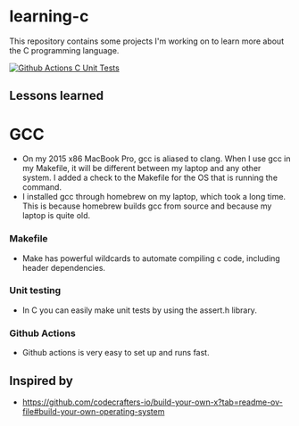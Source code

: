 # learning-c

This repository contains some projects I'm working on to learn more about the C programming language.

[![Github Actions C Unit Tests](https://github.com/jstjnsn/learning-c/actions/workflows/github-actions-demo.yml/badge.svg)](https://github.com/jstjnsn/learning-c/actions/workflows/github-actions-demo.yml)

## Lessons learned

# GCC

- On my 2015 x86 MacBook Pro, gcc is aliased to clang. When I use gcc in my Makefile, it will be different between my laptop and any other system. I added a check to the Makefile for the OS that is running the command.
- I installed gcc through homebrew on my laptop, which took a long time. This is because homebrew builds gcc from source and because my laptop is quite old.

### Makefile

- Make has powerful wildcards to automate compiling c code, including header dependencies.

### Unit testing

- In C you can easily make unit tests by using the assert.h library.

### Github Actions

- Github actions is very easy to set up and runs fast.

## Inspired by

- https://github.com/codecrafters-io/build-your-own-x?tab=readme-ov-file#build-your-own-operating-system
